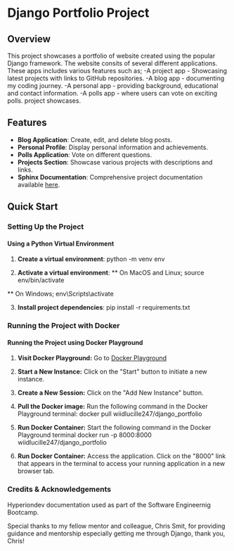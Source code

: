 
# Django Portfolio Project 

## Overview

This project showcases a portfolio of website created using the popular 
Django framework.
The website consits of several different applications.
These apps includes various features such as;
-A project app - Showcasing latest projects with links to GitHub repositories.
-A blog app - documenting my coding journey.
-A personal app - providing background, educational and contact information.
-A polls app - where users can vote on exciting polls. project showcases.

## Features

- **Blog Application**: Create, edit, and delete blog posts.
- **Personal Profile**: Display personal information and achievements.
- **Polls Application**: Vote on different questions.
- **Projects Section**: Showcase various projects with descriptions and links.
- **Sphinx Documentation**: Comprehensive project documentation available [here](https://wiidlucille247.github.io/django-portfolio).

## Quick Start
### Setting Up the Project

#### Using a Python Virtual Environment
1. **Create a virtual environment**:
   python -m venv env

2. **Activate a virtual environment**:
** On MacOS and Linux;
source env/bin/activate

** On Windows;
env\Scripts\activate

3. **Install project dependencies**:
pip install -r requirements.txt



### Running the Project with Docker

####  Running the Project using Docker Playground
1. **Visit Docker Playground:**
Go to [Docker Playground](https://labs.play-with-docker.com/)

2. **Start a New Instance:**
Click on the "Start" button to initiate a new instance.

3. **Create a New Session:**
Click on the "Add New Instance" button.

4. **Pull the Docker image:**
Run the following command in the Docker Playground terminal:
docker pull wiidlucille247/django_portfolio

5. **Run Docker Container:**
Start the following command in the Docker Playground terminal
docker run -p 8000:8000 wiidlucille247/django_portfolio

6. **Run Docker Container:**
Access the application.
Click on the "8000" link that appears in the terminal to access your running application in a new browser tab.


### Credits & Acknowledgements

Hyperiondev documentation used as part of the Software Engineernig Bootcamp.

Special thanks to my fellow mentor and colleague, Chris Smit, for providing guidance and mentorship especially getting me through 
Django, thank you, Chris! 

